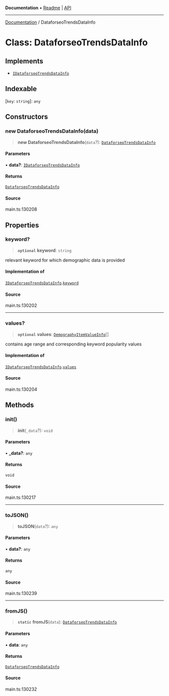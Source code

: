 **Documentation** • [Readme](../README.md) \| [API](../globals.md)

***

[Documentation](../README.md) / DataforseoTrendsDataInfo

# Class: DataforseoTrendsDataInfo

## Implements

- [`IDataforseoTrendsDataInfo`](../interfaces/IDataforseoTrendsDataInfo.md)

## Indexable

 \[`key`: `string`\]: `any`

## Constructors

### new DataforseoTrendsDataInfo(data)

> **new DataforseoTrendsDataInfo**(`data`?): [`DataforseoTrendsDataInfo`](DataforseoTrendsDataInfo.md)

#### Parameters

• **data?**: [`IDataforseoTrendsDataInfo`](../interfaces/IDataforseoTrendsDataInfo.md)

#### Returns

[`DataforseoTrendsDataInfo`](DataforseoTrendsDataInfo.md)

#### Source

main.ts:130208

## Properties

### keyword?

> **`optional`** **keyword**: `string`

relevant keyword for which demographic data is provided

#### Implementation of

[`IDataforseoTrendsDataInfo`](../interfaces/IDataforseoTrendsDataInfo.md).[`keyword`](../interfaces/IDataforseoTrendsDataInfo.md#keyword)

#### Source

main.ts:130202

***

### values?

> **`optional`** **values**: [`DemographyItemValueInfo`](DemographyItemValueInfo.md)[]

contains age range and corresponding keyword popularity values

#### Implementation of

[`IDataforseoTrendsDataInfo`](../interfaces/IDataforseoTrendsDataInfo.md).[`values`](../interfaces/IDataforseoTrendsDataInfo.md#values)

#### Source

main.ts:130204

## Methods

### init()

> **init**(`_data`?): `void`

#### Parameters

• **\_data?**: `any`

#### Returns

`void`

#### Source

main.ts:130217

***

### toJSON()

> **toJSON**(`data`?): `any`

#### Parameters

• **data?**: `any`

#### Returns

`any`

#### Source

main.ts:130239

***

### fromJS()

> **`static`** **fromJS**(`data`): [`DataforseoTrendsDataInfo`](DataforseoTrendsDataInfo.md)

#### Parameters

• **data**: `any`

#### Returns

[`DataforseoTrendsDataInfo`](DataforseoTrendsDataInfo.md)

#### Source

main.ts:130232
